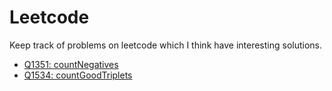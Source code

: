 # Leetcode

Keep track of problems on leetcode which I think have interesting solutions. 

- [Q1351: countNegatives](https://github.com/pupss90279/Leetcode/tree/main/Q1351)
- [Q1534: countGoodTriplets](https://github.com/pupss90279/Leetcode/tree/main/Q1534)
